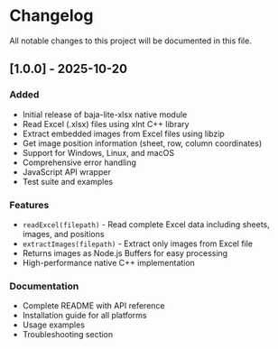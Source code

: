 # Changelog

All notable changes to this project will be documented in this file.

## [1.0.0] - 2025-10-20

### Added
- Initial release of baja-lite-xlsx native module
- Read Excel (.xlsx) files using xlnt C++ library
- Extract embedded images from Excel files using libzip
- Get image position information (sheet, row, column coordinates)
- Support for Windows, Linux, and macOS
- Comprehensive error handling
- JavaScript API wrapper
- Test suite and examples

### Features
- `readExcel(filepath)` - Read complete Excel data including sheets, images, and positions
- `extractImages(filepath)` - Extract only images from Excel file
- Returns images as Node.js Buffers for easy processing
- High-performance native C++ implementation

### Documentation
- Complete README with API reference
- Installation guide for all platforms
- Usage examples
- Troubleshooting section


